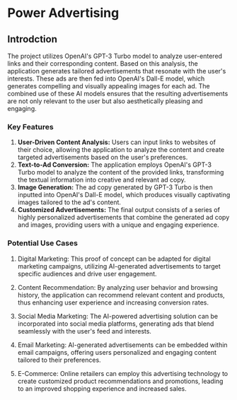 # Power Advertising

## Introdction

The project utilizes OpenAI's GPT-3 Turbo model to analyze user-entered links and their corresponding content. Based on this analysis, the application generates tailored advertisements that resonate with the user's interests. These ads are then fed into OpenAI's Dall-E model, which generates compelling and visually appealing images for each ad. The combined use of these AI models ensures that the resulting advertisements are not only relevant to the user but also aesthetically pleasing and engaging.

### Key Features

  1. **User-Driven Content Analysis:** Users can input links to websites of their choice, allowing the application to analyze the content and create targeted advertisements based on the user's preferences.
  2. **Text-to-Ad Conversion:** The application employs OpenAI's GPT-3 Turbo model to analyze the content of the provided links, transforming the textual information into creative and relevant ad copy.
  3. **Image Generation:** The ad copy generated by GPT-3 Turbo is then inputted into OpenAI's Dall-E model, which produces visually captivating images tailored to the ad's content.
  4. **Customized Advertisements:** The final output consists of a series of highly personalized advertisements that combine the generated ad copy and images, providing users with a unique and engaging experience.
### Potential Use Cases

   1. Digital Marketing: This proof of concept can be adapted for digital marketing campaigns, utilizing AI-generated advertisements to target specific audiences and drive user engagement.

   2. Content Recommendation: By analyzing user behavior and browsing history, the application can recommend relevant content and products, thus enhancing user experience and increasing conversion rates.

   3. Social Media Marketing: The AI-powered advertising solution can be incorporated into social media platforms, generating ads that blend seamlessly with the user's feed and interests.

   4. Email Marketing: AI-generated advertisements can be embedded within email campaigns, offering users personalized and engaging content tailored to their preferences.

   5. E-Commerce: Online retailers can employ this advertising technology to create customized product recommendations and promotions, leading to an improved shopping experience and increased sales.

